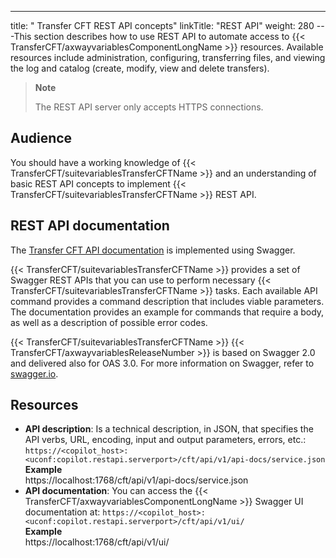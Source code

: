 ---
title: " Transfer CFT REST API concepts"
linkTitle: "REST API"
weight: 280
---This section describes how to use REST API to automate access to {{< TransferCFT/axwayvariablesComponentLongName  >}} resources. Available resources include administration, configuring, transferring files, and viewing the log and catalog (create, modify, view and delete transfers).

> **Note**
>
> The REST API server only accepts HTTPS connections.

## Audience

You should have a working knowledge of {{< TransferCFT/suitevariablesTransferCFTName  >}} and an understanding of basic REST API concepts to implement {{< TransferCFT/suitevariablesTransferCFTName  >}} REST API.

## REST API documentation

The [Transfer CFT API documentation](http://apidocs.axway.com/swagger-ui/index.html?productname=transfercft&productversion=3.8&filename=transfercft-swagger-api.json) is implemented using Swagger.

{{< TransferCFT/suitevariablesTransferCFTName  >}} provides a set of Swagger REST APIs that you can use to perform necessary {{< TransferCFT/suitevariablesTransferCFTName  >}} tasks. Each available API command provides a command description that includes viable parameters. The documentation provides an example for commands that require a body, as well as a description of possible error codes.

{{< TransferCFT/suitevariablesTransferCFTName  >}} {{< TransferCFT/axwayvariablesReleaseNumber  >}} is based on Swagger 2.0 and delivered also for OAS 3.0. For more information on Swagger, refer to [swagger.io](http://swagger.io/).

## Resources

- ****API description****: Is a technical description, in JSON, that specifies the API verbs, URL, encoding, input and output parameters, errors, etc.: `https://<copilot_host>:<uconf:copilot.restapi.serverport>/cft/api/v1/api-docs/service.json`  
    ****Example****  
    https://localhost:1768/cft/api/v1/api-docs/service.json
- ****API documentation****: You can access the {{< TransferCFT/axwayvariablesComponentLongName >}} Swagger UI documentation at: `https://<copilot_host>:<uconf:copilot.restapi.serverport>/cft/api/v1/ui/`  
    ****Example****  
    https://localhost:1768/cft/api/v1/ui/
